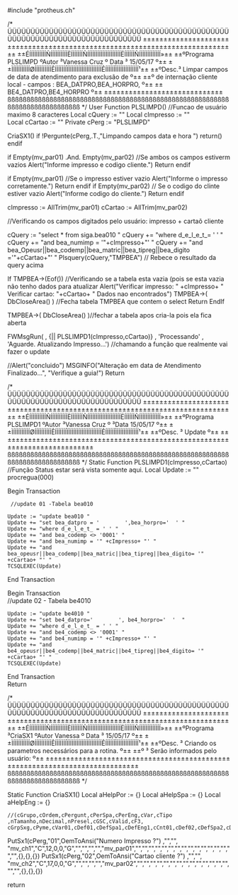 #include "protheus.ch" 

/*
ÜÜÜÜÜÜÜÜÜÜÜÜÜÜÜÜÜÜÜÜÜÜÜÜÜÜÜÜÜÜÜÜÜÜÜÜÜÜÜÜÜÜÜÜÜÜÜÜÜÜÜÜÜÜÜÜÜÜÜÜÜÜÜÜÜÜÜÜÜÜÜÜÜÜÜÜÜ
±±±±±±±±±±±±±±±±±±±±±±±±±±±±±±±±±±±±±±±±±±±±±±±±±±±±±±±±±±±±±±±±±±±±±±±±±±±±±
±±ÉÍÍÍÍÍÍÍÍÍÍÑÍÍÍÍÍÍÍÍÍÍËÍÍÍÍÍÍÍÑÍÍÍÍÍÍÍÍÍÍÍÍÍÍÍÍÍÍÍÍËÍÍÍÍÍÍÑÍÍÍÍÍÍÍÍÍÍÍÍÍ»±±
±±ºPrograma  PLSLIMPD  ºAutor  ³Vanessa Cruz         º Data ³  15/05/17   º±±
±±ÌÍÍÍÍÍÍÍÍÍÍØÍÍÍÍÍÍÍÍÍÍÊÍÍÍÍÍÍÍÏÍÍÍÍÍÍÍÍÍÍÍÍÍÍÍÍÍÍÍÍÊÍÍÍÍÍÍÏÍÍÍÍÍÍÍÍÍÍÍÍÍ¹±±
±±ºDesc.³   Limpar campos de data de atendimento para exclusão de  º±±
±±º      de internação cliente local - campos : BEA_DATPRO,BEA_HORPRO,    º±±
±±         BE4_DATPRO,BE4_HORPRO     º±±
±±±±±±±±±±±±±±±±±±±±±±±±±±±±±
ßßßßßßßßßßßßßßßßßßßßßßßßßßßßßßßßßßßßßßßßßßßßßßßßßßßßßßßßßßßßßßßßßßßßßßßßßßßßß
*/
User Function PLSLIMPD()  //Funcao de usuário maximo 8 caracteres
Local cQuery    := ""
Local cImpresso := ""  
Local cCartao   := ""
Private cPerg   := "PLSLIMPD" 

CriaSX1()
if !Pergunte(cPerg,.T.,"Limpando campos data e hora ")
       return()
endif    


if Empty(mv_par01) .And. Empty(mv_par02) //Se ambos os campos estiverm vazios
    Alert("Informe impresso e codigo cliente.")
    Return
endif 
      
if Empty(mv_par01) //Se o impresso estiver vazio 
	Alert("Informe o impresso corretamente.")
    Return
endif
if Empty(mv_par02) // Se o codigo do clinte estiver vazio
	Alert("Informe codigo do cliente.")
    Return
endif

cImpresso := AllTrim(mv_par01) 
cCartao   := AllTrim(mv_par02)  

//Verificando  os campos digitados pelo usuário: impresso + cartaõ cliente

cQuery := "select * from siga.bea010 "
cQuery += "where d_e_l_e_t_= ' ' " 
cQuery += "and bea_numimp  = '"+cImpresso+"' "
cQuery += "and bea_Opeusr||bea_codemp||bea_matric||bea_tipreg||bea_digito ='"+cCartao+"' "
Plsquery(cQuery,"TMPBEA") // Rebece o resultado da query acima 


If  TMPBEA->(Eof()) //Verificando se a tabela esta vazia (pois se esta vazia não tenho dados para atualizar
    Alert("Verificar impresso: " +cImpresso+ " Verificar cartao: "+cCartao+ " Dados nao encontrados") 
    TMPBEA->( DbCloseArea() ) //Fecha tabela TMPBEA que contem o select 
    Return 
EndIf  

TMPBEA->( DbCloseArea() )//fechar a tabela apos cria-la pois ela fica aberta 

FWMsgRun( , {|| PLSLIMPD1(cImpresso,cCartao)} , 'Processando' , 'Aguarde. Atualizando Impresso...')  //chamando a função que realmente vai fazer o update  

//Alert("concluido")
MSGINFO("Alteração em data de Atendimento Finalizado...", "Verifique a guia!")
Return

/*
ÜÜÜÜÜÜÜÜÜÜÜÜÜÜÜÜÜÜÜÜÜÜÜÜÜÜÜÜÜÜÜÜÜÜÜÜÜÜÜÜÜÜÜÜÜÜÜÜÜÜÜÜÜÜÜÜÜÜÜÜÜÜÜÜÜÜÜÜÜÜÜÜÜÜÜÜÜ
±±±±±±±±±±±±±±±±±±±±±±±±±±±±±±±±±±±±±±±±±±±±±±±±±±±±±±±±±±±±±±±±±±±±±±±±±±±±±
±±ÉÍÍÍÍÍÍÍÍÍÍÑÍÍÍÍÍÍÍÍÍÍËÍÍÍÍÍÍÍÑÍÍÍÍÍÍÍÍÍÍÍÍÍÍÍÍÍÍÍÍËÍÍÍÍÍÍÑÍÍÍÍÍÍÍÍÍÍÍÍÍ»±±
±±ºPrograma  PLSLIMPD1  ºAutor  ³Vanessa Cruz         º ³Data   15/05/17  º±±
±±ÌÍÍÍÍÍÍÍÍÍÍØÍÍÍÍÍÍÍÍÍÍÊÍÍÍÍÍÍÍÏÍÍÍÍÍÍÍÍÍÍÍÍÍÍÍÍÍÍÍÍÊÍÍÍÍÍÍÏÍÍÍÍÍÍÍÍÍÍÍÍÍ¹±±
±±ºDesc.     ³ Update          º±±
±±±±±±±±±±±±±±±±±±±±±±±±±±±±±±±±±±±±±±±±±±±±±±±±±±±±±±±±±±±±±±±±±±±±±±±±±±±±±
ßßßßßßßßßßßßßßßßßßßßßßßßßßßßßßßßßßßßßßßßßßßßßßßßßßßßßßßßßßßßßßßßßßßßßßßßßßßßß
*/
Static Function PLSLIMPD1(cImpresso,cCartao) //Função Status estar será vista somente aqui.
Local Update := ""    
procregua(000) 

 Begin Transaction  
 	
     //update 01 -Tabela bea010
     
    Update := "update bea010 "
    Update += "set bea_datpro = '        ',bea_horpro='  ' "
    Update += "where d_e_l_e_t_ = ' ' "
    Update += "and bea_codemp <> '0001' "
    Update += "and bea_numimp = '" +cImpresso+ "' "
    Update += "and bea_opeusr||bea_codemp||bea_matric||bea_tipreg||bea_digito= '" +cCartao+ "' "
    TCSQLEXEC(Update) 
 End Transaction 

 Begin Transaction     
	//update 02 - Tabela be4010
	
    Update := "update be4010 "
    Update += "set be4_datpro='        ', be4_horpro='  '  "
    Update += "where d_e_l_e_t_ = ' ' "
    Update += "and be4_codemp <> '0001' "
    Update += "and be4_numimp = '" +cImpresso+ "' "
    Update += "and be4_opeusr||be4_codemp||be4_matric||be4_tipreg||be4_digito= '" +cCartao+ "' " 
    TCSQLEXEC(Update) 
 End Transaction   
 Return 

/*
ÜÜÜÜÜÜÜÜÜÜÜÜÜÜÜÜÜÜÜÜÜÜÜÜÜÜÜÜÜÜÜÜÜÜÜÜÜÜÜÜÜÜÜÜÜÜÜÜÜÜÜÜÜÜÜÜÜÜÜÜÜÜÜÜÜÜÜÜÜÜÜÜÜÜÜÜÜ
±±±±±±±±±±±±±±±±±±±±±±±±±±±±±±±±±±±±±±±±±±±±±±±±±±±±±±±±±±±±±±±±±±±±±±±±±±±±±
±±ÉÍÍÍÍÍÍÍÍÍÍÑÍÍÍÍÍÍÍÍÍÍËÍÍÍÍÍÍÍÑÍÍÍÍÍÍÍÍÍÍÍÍÍÍÍÍÍÍÍÍËÍÍÍÍÍÍÑÍÍÍÍÍÍÍÍÍÍÍÍÍ»±±
±±ºPrograma  ³CriaSX1   ºAutor  Vanessa          º Data ³  15/05/17       º±±
±±ÌÍÍÍÍÍÍÍÍÍÍØÍÍÍÍÍÍÍÍÍÍÊÍÍÍÍÍÍÍÏÍÍÍÍÍÍÍÍÍÍÍÍÍÍÍÍÍÍÍÍÊÍÍÍÍÍÍÏÍÍÍÍÍÍÍÍÍÍÍÍÍ¹±±
±±ºDesc.     ³  Criando os parametros necessários para a rotina.          º±±
±±º          ³  Serão informados pelo usuário:                            º±±
±±±±±±±±±±±±±±±±±±±±±±±±±±±±±±±±±±±±±±±±±±±±±±±±±±±±±±±±±±±±±±±±±±±±±±±±±±±±±
ßßßßßßßßßßßßßßßßßßßßßßßßßßßßßßßßßßßßßßßßßßßßßßßßßßßßßßßßßßßßßßßßßßßßßßßßßßßßß
*/ 


Static Function CriaSX1()
Local aHelpPor := {}
Local aHelpSpa := {}
Local aHelpEng := {}  


    //(cGrupo,cOrdem,cPergunt,cPerSpa,cPerEng,cVar,cTipo ,nTamanho,nDecimal,nPresel,cGSC,cValid,cF3, cGrpSxg,cPyme,cVar01,cDef01,cDefSpa1,cDefEng1,cCnt01,cDef02,cDefSpa2,cDefEng2,cDef03,cDefSpa3,cDefEng3,cDef04,cDefSpa4,cDefEng4,cDef05,cDefSpa5,cDefEng5,aHelpPor,aHelpEng,aHelpSpa,cHelp)
PutSx1(cPerg,"01",OemToAnsi("Numero Impresso ?")        ,"","", "mv_ch1","C",12,0,0,"G","","","","","mv_par01","","","","","","","","","","","","","","","","",{},{},{})
PutSx1(cPerg,"02",OemToAnsi("Cartao cliente  ?")        ,"","", "mv_ch2","C",17,0,0,"G","","","","","mv_par02","","","","","","","","","","","","","","","","",{},{},{})

return 